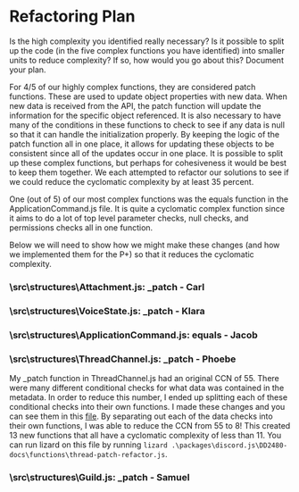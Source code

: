 # Refactoring Plan

Is the high complexity you identified really necessary? Is it possible to split up the code (in the five complex functions you have identified) into smaller units to reduce complexity? If so, how would you go about this?
Document your plan.

For 4/5 of our highly complex functions, they are considered patch functions. These are used to update object properties with new data. When new data is received from the API, the patch function will update the information for the specific object referenced. It is also necessary to have many of the conditions in these functions to check to see if any data is null so that it can handle the initialization properly. By keeping the logic of the patch function all in one place, it allows for updating these objects to be consistent since all of the updates occur in one place. It is possible to split up these complex functions, but perhaps for cohesiveness it would be best to keep them together. We each attempted to refactor our solutions to see if we could reduce the cyclomatic complexity by at least 35 percent.

One (out of 5) of our most complex functions was the equals function in the ApplicationCommand.js file. It is quite a cyclomatic complex function since it aims to do a lot of top level parameter checks, null checks, and permissions checks all in one function.

Below we will need to show how we might make these changes (and how we implemented them for the P+) so that it reduces the cyclomatic complexity.

### \src\structures\Attachment.js: \_patch - Carl

### \src\structures\VoiceState.js: \_patch - Klara

### \src\structures\ApplicationCommand.js: equals - Jacob

### \src\structures\ThreadChannel.js: \_patch - Phoebe

My \_patch function in ThreadChannel.js had an original CCN of 55. There were many different conditional checks for what data was contained in the metadata. In order to reduce this number, I ended up splitting each of these conditional checks into their own functions. I made these changes and you can see them in this [file](../DD2480-docs/functions/thread-patch-refactor.js). By separating out each of the data checks into their own functions, I was able to reduce the CCN from 55 to 8! This created 13 new functions that all have a cyclomatic complexity of less than 11. You can run lizard on this file by running `lizard .\packages\discord.js\DD2480-docs\functions\thread-patch-refactor.js`.

### \src\structures\Guild.js: \_patch - Samuel
